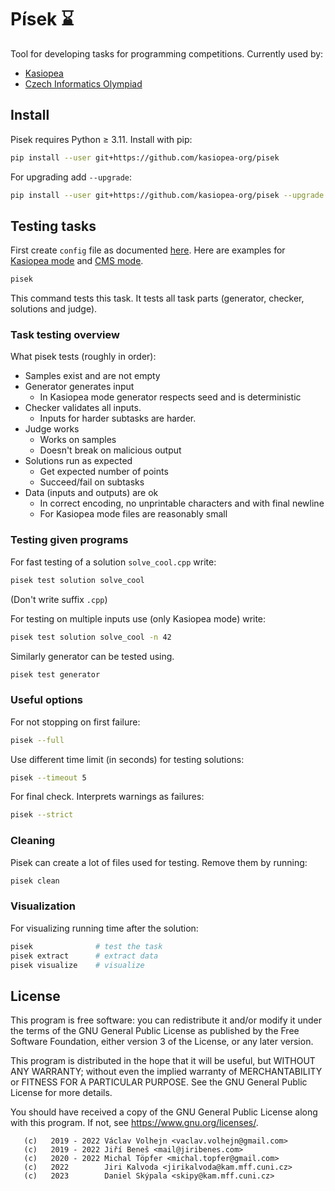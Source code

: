 # Písek ⌛

Tool for developing tasks for programming competitions.
Currently used by:
 - [Kasiopea](https://kasiopea.matfyz.cz/)
 - [Czech Informatics Olympiad](https://mo.mff.cuni.cz/p/)

## Install

Pisek requires Python ≥ 3.11. Install with pip:
```bash
pip install --user git+https://github.com/kasiopea-org/pisek
```

For upgrading add `--upgrade`:
```bash
pip install --user git+https://github.com/kasiopea-org/pisek --upgrade
```
## Testing tasks

First create `config` file as documented [here](https://github.com/kasiopea-org/pisek/blob/master/example-config).
Here are examples for [Kasiopea mode](https://github.com/kasiopea-org/pisek/blob/master/fixtures/soucet_kasiopea/config)
and [CMS mode](https://github.com/kasiopea-org/pisek/blob/master/fixtures/soucet_cms/config).

```bash
pisek
```

This command tests this task. It tests all task parts (generator, checker, solutions and judge).

### Task testing overview

What pisek tests (roughly in order):
 - Samples exist and are not empty
 - Generator generates input
    - In Kasiopea mode generator respects seed and is deterministic
 - Checker validates all inputs.
    - Inputs for harder subtasks are harder.
 - Judge works
    - Works on samples
    - Doesn't break on malicious output
 - Solutions run as expected
    - Get expected number of points
    - Succeed/fail on subtasks
 - Data (inputs and outputs) are ok
    - In correct encoding, no unprintable characters and with final newline
    - For Kasiopea mode files are reasonably small

### Testing given programs

For fast testing of a solution `solve_cool.cpp` write:
```bash
pisek test solution solve_cool
```
(Don't write suffix `.cpp`)

For testing on multiple inputs use (only Kasiopea mode) write:
```bash
pisek test solution solve_cool -n 42
```

Similarly generator can be tested using.
```bash
pisek test generator
```

### Useful options

For not stopping on first failure:
```bash
pisek --full
```

Use different time limit (in seconds) for testing solutions:
```bash
pisek --timeout 5
```

For final check. Interprets warnings as failures:
```bash
pisek --strict
```

### Cleaning

Pisek can create a lot of files used for testing. Remove them by running:
```bash
pisek clean
```

### Visualization

For visualizing running time after the solution:
```bash
pisek              # test the task
pisek extract      # extract data
pisek visualize    # visualize
```

## License

This program is free software: you can redistribute it and/or modify
it under the terms of the GNU General Public License as published by
the Free Software Foundation, either version 3 of the License, or
any later version.

This program is distributed in the hope that it will be useful,
but WITHOUT ANY WARRANTY; without even the implied warranty of
MERCHANTABILITY or FITNESS FOR A PARTICULAR PURPOSE.  See the
GNU General Public License for more details.

You should have received a copy of the GNU General Public License
along with this program.  If not, see <https://www.gnu.org/licenses/>.

       (c)   2019 - 2022 Václav Volhejn <vaclav.volhejn@gmail.com>
       (c)   2019 - 2022 Jiří Beneš <mail@jiribenes.com>
       (c)   2020 - 2022 Michal Töpfer <michal.topfer@gmail.com>
       (c)   2022        Jiri Kalvoda <jirikalvoda@kam.mff.cuni.cz>
       (c)   2023        Daniel Skýpala <skipy@kam.mff.cuni.cz>

